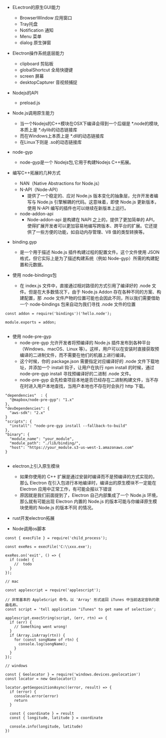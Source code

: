 * ELectron的原生GUI能力
    - BrowserWindow 应用窗口
    - Tray托盘
    - Notification 通知
    - Menu 菜单
    - dialog 原生弹窗
* Electron操作系统底层能力
    - clipboard 剪贴板
    -  globalShortcut 全局快捷键
    - screen 屏幕
    - desktopCapturer 音视频捕捉  
* Nodejs的API
    - preload.js
* Node.js调用原生能力
    - 当一个Nodejs的C++模块在OSX下编译会得到一个后缀是 *.node的模块,本质上是 *.dylib的动态链接库
    - 而在Windows上本质上是 *.dll的动态链接库
    - 在Linux下则是 .so的动态链接库
* node-gyp
    - node-gyp是一个 Nodejs包,它用于构建Nodejs C++拓展。
* 编写C++拓展的几种方式
    - NAN（Native Abstractions for Node.js）
    -  N-API（Node-API）
        - 提供了一个稳定的、应对 Node.js 版本变化的抽象层，允许开发者编写与 Node.js 引擎解耦的代码。这意味着，即使 Node.js 更新版本，使用 N-API 编写的插件也可以继续在新版本上运行。
    - node-addon-api  
        - Node-addon-api 是构建在 NAPI 之上的，提供了更加简单的 API，使得扩展开发者可以更加容易地编写跨版本、跨平台的扩展。它还提供了一些方便的功能，如自动内存管理、V8 值的类型转换等。

* binding.gyp
    - 是一个用于描述 Node.js 插件构建过程的配置文件。这个文件使用 JSON 格式，但它实际上是为了描述构建系统（例如 Node-gyp）所需的构建配置和元数据。
* 使用 node-bindings包
    - 在 index.js 文件中，直接通过相对路径的方式引用了编译好的 .node 文件。但是在大多数情况下，由于 Node.js Addon 存在各种不同的方案、构建配置，那 .node 文件产物的位置可能也会因此不同，所以我们需要借助一个 node-bindings 包来自动为我们寻找 .node 文件的位置

```
const addon = require('bindings')('hello.node');

module.exports = addon;


```
* 使用 node-pre-gyp
    - node-pre-gyp 允许开发者将预编译的 Node.js 插件发布到各种平台（Windows、macOS、Linux 等）。这样，用户可以在安装时直接获取预编译的二进制文件，而不需要在他们的机器上进行编译。
    - 这个时候，你的 package.json 需要指定对应编译好的 .node 文件下载地址，并添加一个 install 钩子，让用户在执行 npm install 的时候，通过 node-pre-gyp install 寻找预编译好的二进制 .node 文件。
    - node-pre-gyp 会先检查项目本地是否已经存在二进制构建文件，当不存在时进入用户本地查找，当用户本地也不存在时会执行 http 下载。

```
"dependencies"  : {
  "@mapbox/node-pre-gyp": "1.x"
},
"devDependencies": {
  "aws-sdk": "2.x"
}
"scripts": {
  "install": "node-pre-gyp install --fallback-to-build"
},
"binary": {
  "module_name": "your_module",
  "module_path": "./lib/binding/",
  "host": "https://your_module.s3-us-west-1.amazonaws.com"
}


```

* electron上引入原生模块
    - 如果你使用的 C++ 扩展是通过安装时编译而不是预编译的方式实现的，那么 Electron 在引入包进行本地编译时，编译出的原生模块不一定能在 Electron 应用中正常工作，有可能会报以下错误
    - 原因就是我们前面提到了，Electron 自己内部集成了一个 Node.js 环境，那么就有可能出现 Electron 内置的 Node.js 的版本可能与你编译原生模块使用的 Node.js 的版本不同 的情况。


* rust开发electron拓展


* Node调用os脚本

```
const { execFile } = require('child_process');

const exeRes = execFile('C:\\xxx.exe');

exeRes.on('exit', () => {
  if (code) {
    //  todo
  }
});

// mac

const applescript = require('applescript');

// 非常基本的 AppleScript 命令。以 'Array' 形式返回 iTunes 中当前选定音轨的歌曲名称。
const script = 'tell application "iTunes" to get name of selection';

applescript.execString(script, (err, rtn) => {
  if (err) {
    // Something went wrong!
  }
  if (Array.isArray(rtn)) {
    for (const songName of rtn) {
      console.log(songName);
    }
  }
});

// windows

const { Geolocator } = require('windows.devices.geolocation')
const locator = new Geolocator()

locator.getGeopositionAsync((error, result) => {
  if (error) {
    console.error(error)
    return
  }

  const { coordinate } = result
  const { longitude, latitude } = coordinate

  console.info(longitude, latitude)
})


```